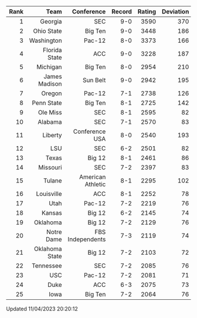 | Rank  | Team                 | Conference           | Record   | Rating | Deviation |
| ---:  | ---:                 | ---:                 | ---:     | ---:   | ---:      |
| 1     | Georgia              | SEC                  | 9-0      | 3590   | 370       |
| 2     | Ohio State           | Big Ten              | 9-0      | 3448   | 186       |
| 3     | Washington           | Pac-12               | 8-0      | 3373   | 166       |
| 4     | Florida State        | ACC                  | 9-0      | 3228   | 187       |
| 5     | Michigan             | Big Ten              | 8-0      | 2954   | 210       |
| 6     | James Madison        | Sun Belt             | 9-0      | 2942   | 195       |
| 7     | Oregon               | Pac-12               | 7-1      | 2738   | 126       |
| 8     | Penn State           | Big Ten              | 8-1      | 2725   | 142       |
| 9     | Ole Miss             | SEC                  | 8-1      | 2595   | 82        |
| 10    | Alabama              | SEC                  | 7-1      | 2570   | 83        |
| 11    | Liberty              | Conference USA       | 8-0      | 2540   | 193       |
| 12    | LSU                  | SEC                  | 6-2      | 2501   | 82        |
| 13    | Texas                | Big 12               | 8-1      | 2461   | 86        |
| 14    | Missouri             | SEC                  | 7-2      | 2397   | 83        |
| 15    | Tulane               | American Athletic    | 8-1      | 2295   | 102       |
| 16    | Louisville           | ACC                  | 8-1      | 2252   | 78        |
| 17    | Utah                 | Pac-12               | 7-2      | 2219   | 76        |
| 18    | Kansas               | Big 12               | 6-2      | 2145   | 74        |
| 19    | Oklahoma             | Big 12               | 7-2      | 2129   | 76        |
| 20    | Notre Dame           | FBS Independents     | 7-3      | 2119   | 74        |
| 21    | Oklahoma State       | Big 12               | 7-2      | 2103   | 72        |
| 22    | Tennessee            | SEC                  | 7-2      | 2085   | 76        |
| 23    | USC                  | Pac-12               | 7-2      | 2081   | 71        |
| 24    | Duke                 | ACC                  | 6-3      | 2075   | 73        |
| 25    | Iowa                 | Big Ten              | 7-2      | 2064   | 76        |

Updated 11/04/2023 20:20:12
